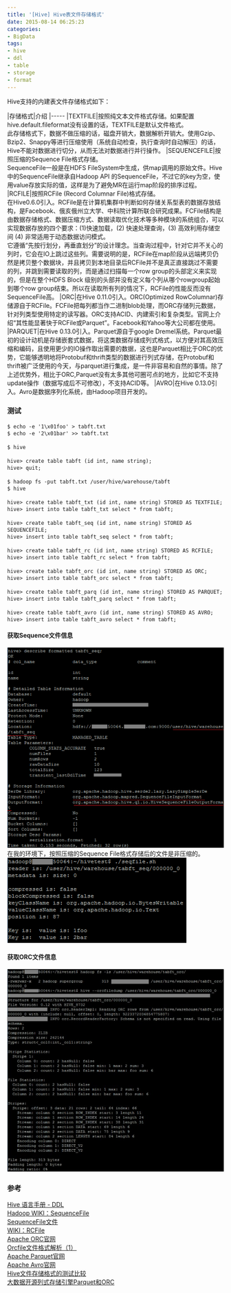 ```yaml
---
title: '[Hive] Hive表文件存储格式'
date: 2015-08-14 06:25:23
categories: 
- BigData
tags: 
- hive
- ddl
- table
- storage
- format
---
```

Hive支持的内建表文件存储格式如下：

|存储格式|介绍
|-----
|TEXTFILE|按照纯文本文件格式存储。如果配置hive.default.fileformat没有设置的话，TEXTFILE是默认文件格式。<br>此存储格式下，数据不做压缩的话，磁盘开销大，数据解析开销大。使用Gzip、Bzip2、Snappy等进行压缩使用（系统自动检查，执行查询时自动解压）的话，Hive不能对数据进行切分，从而无法对数据进行并行操作。
|SEQUENCEFILE|按照压缩的Sequence File格式存储。<br>SequenceFile一般是在HDFS FileSystem中生成，供map调用的原始文件。Hive中的SequenceFile继承自Hadoop API 的SequenceFile，不过它的key为空，使用value存放实际的值，这样是为了避免MR在运行map阶段的排序过程。
|RCFILE|按照RCFile (Record Columnar File)格式存储。<br>在Hive0.6.0引入。RCFile是在计算机集群中判断如何存储关系型表的数据存放结构，是Facebook、俄亥俄州立大学、中科院计算所联合研究成果。FCFile结构是由数据存储格式、数据压缩方式、数据读取优化技术等多种模块的系统组合，可以实现数据存放的四个要求：(1)快速加载，(2) 快速处理查询，(3) 高效利用存储空间 (4) 非常适用于动态数据访问模式。<br>它遵循“先按行划分，再垂直划分”的设计理念。当查询过程中，针对它并不关心的列时，它会在IO上跳过这些列。需要说明的是，RCFile在map阶段从远端拷贝仍然是拷贝整个数据块，并且拷贝到本地目录后RCFile并不是真正直接跳过不需要的列，并跳到需要读取的列，而是通过扫描每一个row group的头部定义来实现的，但是在整个HDFS Block 级别的头部并没有定义每个列从哪个rowgroup起始到哪个row group结束。所以在读取所有列的情况下，RCFile的性能反而没有SequenceFile高。
|ORC|在Hive 0.11.0引入。ORC(Optimized RowColumnar)存储源自于RCFile。FCFile把每列都当作二进制blob处理，而ORC存储列元数据，针对列类型使用特定的读写器。ORC支持ACID、内建索引和复杂类型。官网上介绍“其性能显著快于RCFile或Parquet”。Facebook和Yahoo等大公司都在使用。
|PARQUET|在Hive 0.13.0引入。Parquet源自于google Dremel系统。Parquet最初的设计动机是存储嵌套式数据，将这类数据存储成列式格式，以方便对其高效压缩和编码，且使用更少的IO操作取出需要的数据，这也是Parquet相比于ORC的优势，它能够透明地将Protobuf和thrift类型的数据进行列式存储，在Protobuf和thrift被广泛使用的今天，与parquet进行集成，是一件非容易和自然的事情。除了上述优势外，相比于ORC,Parquet没有太多其他可圈可点的地方，比如它不支持update操作（数据写成后不可修改），不支持ACID等。
|AVRO|在Hive 0.13.0引入。Avro是数据序列化系统，由Hadoop项目开发的。


### 测试

```
$ echo -e '1\x01foo' > tabft.txt
$ echo -e '2\x01bar' >> tabft.txt

$ hive

hive> create table tabft (id int, name string);
hive> quit;

$ hadoop fs -put tabft.txt /user/hive/warehouse/tabft
$ hive

hive> create table tabft_txt (id int, name string) STORED AS TEXTFILE;
hive> insert into table tabft_txt select * from tabft;

hive> create table tabft_seq (id int, name string) STORED AS SEQUENCEFILE;
hive> insert into table tabft_seq select * from tabft;

hive> create table tabft_rc (id int, name string) STORED AS RCFILE;
hive> insert into table tabft_rc select * from tabft;

hive> create table tabft_orc (id int, name string) STORED AS ORC;
hive> insert into table tabft_orc select * from tabft;

hive> create table tabft_parq (id int, name string) STORED AS PARQUET;
hive> insert into table tabft_parq select * from tabft;

hive> create table tabft_avro (id int, name string) STORED AS AVRO;
hive> insert into table tabft_avro select * from tabft;
```

#### 获取Sequence文件信息

![[Hive] Hive表文件存储格式](/images/2015/8/0026uWfMzy78d0KTye85c.png)
在我的环境下，按照压缩的Sequence File格式存储后的文件是非压缩的。
![[Hive] Hive表文件存储格式](/images/2015/8/0026uWfMzy78cRQJQSm32.png)

#### 获取ORC文件信息

![[Hive] Hive表文件存储格式](/images/2015/8/0026uWfMzy78bBBaxLu24.jpg)

### 参考

[Hive 语言手册 - DDL](https://cwiki.apache.org/confluence/display/Hive/LanguageManual+DDL)  
[Hadoop WIKI：SequenceFile](https://wiki.apache.org/hadoop/SequenceFile)  
[SequenceFile文件](http://blog.csdn.net/xhh198781/article/details/7693358)  
[WIKI：RCFile](https://en.wikipedia.org/wiki/RCFile)  
[Apache ORC官网](https://orc.apache.org/)  
[Orcfile文件格式解析（1）](http://www.cppblog.com/whspecial/archive/2013/08/14/202544.html)  
[Apache Parquet官网](https://parquet.apache.org/)  
[Apache Avro官网](https://avro.apache.org/)  
[Hive文件存储格式的测试比较](http://yugouai.iteye.com/blog/1851606)  
[大数据开源列式存储引擎Parquet和ORC](http://dongxicheng.org/mapreduce-nextgen/columnar-storage-parquet-and-orc/)  